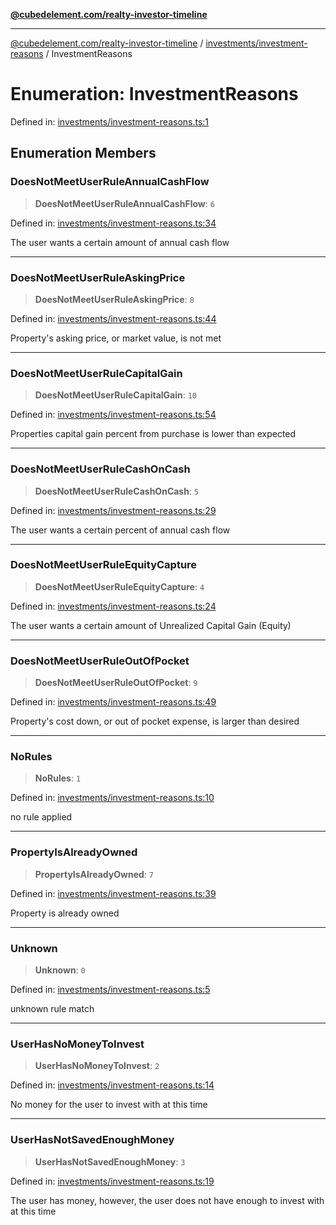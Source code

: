 [**@cubedelement.com/realty-investor-timeline**](../../../index.md)

---

[@cubedelement.com/realty-investor-timeline](../../../modules.md) / [investments/investment-reasons](../index.md) / InvestmentReasons

# Enumeration: InvestmentReasons

Defined in: [investments/investment-reasons.ts:1](https://github.com/kvernon/realty-investor-timeline/blob/cec7f590aef4aded8ee94008f5b37aa0db4daadd/src/investments/investment-reasons.ts#L1)

## Enumeration Members

### DoesNotMeetUserRuleAnnualCashFlow

> **DoesNotMeetUserRuleAnnualCashFlow**: `6`

Defined in: [investments/investment-reasons.ts:34](https://github.com/kvernon/realty-investor-timeline/blob/cec7f590aef4aded8ee94008f5b37aa0db4daadd/src/investments/investment-reasons.ts#L34)

The user wants a certain amount of annual cash flow

---

### DoesNotMeetUserRuleAskingPrice

> **DoesNotMeetUserRuleAskingPrice**: `8`

Defined in: [investments/investment-reasons.ts:44](https://github.com/kvernon/realty-investor-timeline/blob/cec7f590aef4aded8ee94008f5b37aa0db4daadd/src/investments/investment-reasons.ts#L44)

Property's asking price, or market value, is not met

---

### DoesNotMeetUserRuleCapitalGain

> **DoesNotMeetUserRuleCapitalGain**: `10`

Defined in: [investments/investment-reasons.ts:54](https://github.com/kvernon/realty-investor-timeline/blob/cec7f590aef4aded8ee94008f5b37aa0db4daadd/src/investments/investment-reasons.ts#L54)

Properties capital gain percent from purchase is lower than expected

---

### DoesNotMeetUserRuleCashOnCash

> **DoesNotMeetUserRuleCashOnCash**: `5`

Defined in: [investments/investment-reasons.ts:29](https://github.com/kvernon/realty-investor-timeline/blob/cec7f590aef4aded8ee94008f5b37aa0db4daadd/src/investments/investment-reasons.ts#L29)

The user wants a certain percent of annual cash flow

---

### DoesNotMeetUserRuleEquityCapture

> **DoesNotMeetUserRuleEquityCapture**: `4`

Defined in: [investments/investment-reasons.ts:24](https://github.com/kvernon/realty-investor-timeline/blob/cec7f590aef4aded8ee94008f5b37aa0db4daadd/src/investments/investment-reasons.ts#L24)

The user wants a certain amount of Unrealized Capital Gain (Equity)

---

### DoesNotMeetUserRuleOutOfPocket

> **DoesNotMeetUserRuleOutOfPocket**: `9`

Defined in: [investments/investment-reasons.ts:49](https://github.com/kvernon/realty-investor-timeline/blob/cec7f590aef4aded8ee94008f5b37aa0db4daadd/src/investments/investment-reasons.ts#L49)

Property's cost down, or out of pocket expense, is larger than desired

---

### NoRules

> **NoRules**: `1`

Defined in: [investments/investment-reasons.ts:10](https://github.com/kvernon/realty-investor-timeline/blob/cec7f590aef4aded8ee94008f5b37aa0db4daadd/src/investments/investment-reasons.ts#L10)

no rule applied

---

### PropertyIsAlreadyOwned

> **PropertyIsAlreadyOwned**: `7`

Defined in: [investments/investment-reasons.ts:39](https://github.com/kvernon/realty-investor-timeline/blob/cec7f590aef4aded8ee94008f5b37aa0db4daadd/src/investments/investment-reasons.ts#L39)

Property is already owned

---

### Unknown

> **Unknown**: `0`

Defined in: [investments/investment-reasons.ts:5](https://github.com/kvernon/realty-investor-timeline/blob/cec7f590aef4aded8ee94008f5b37aa0db4daadd/src/investments/investment-reasons.ts#L5)

unknown rule match

---

### UserHasNoMoneyToInvest

> **UserHasNoMoneyToInvest**: `2`

Defined in: [investments/investment-reasons.ts:14](https://github.com/kvernon/realty-investor-timeline/blob/cec7f590aef4aded8ee94008f5b37aa0db4daadd/src/investments/investment-reasons.ts#L14)

No money for the user to invest with at this time

---

### UserHasNotSavedEnoughMoney

> **UserHasNotSavedEnoughMoney**: `3`

Defined in: [investments/investment-reasons.ts:19](https://github.com/kvernon/realty-investor-timeline/blob/cec7f590aef4aded8ee94008f5b37aa0db4daadd/src/investments/investment-reasons.ts#L19)

The user has money, however, the user does not have enough to invest with at this time
